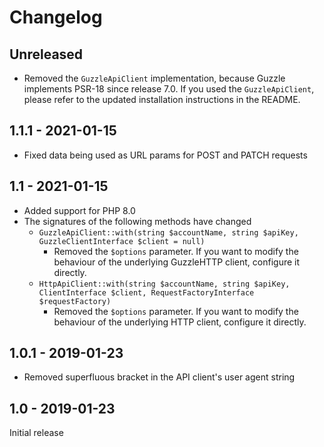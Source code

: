 # Changelog

## Unreleased

* Removed the `GuzzleApiClient` implementation, because Guzzle implements PSR-18 since release 7.0. If you
  used the `GuzzleApiClient`, please refer to the updated installation instructions in the README.
  
## 1.1.1 - 2021-01-15 

* Fixed data being used as URL params for POST and PATCH requests

## 1.1 - 2021-01-15

* Added support for PHP 8.0
* The signatures of the following methods have changed
  * `GuzzleApiClient::with(string $accountName, string $apiKey, GuzzleClientInterface $client = null)`
    + Removed the `$options` parameter. If you want to modify the behaviour of the underlying GuzzleHTTP client,
      configure it directly.  
  * `HttpApiClient::with(string $accountName, string $apiKey, ClientInterface $client, RequestFactoryInterface $requestFactory)`
    + Removed the `$options` parameter. If you want to modify the behaviour of the underlying HTTP client,
      configure it directly.

## 1.0.1 - 2019-01-23

* Removed superfluous bracket in the API client's user agent string 

## 1.0 - 2019-01-23

Initial release
